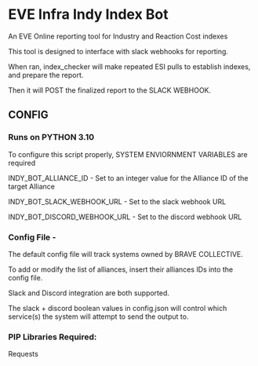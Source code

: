# EVE Infra Indy Index Bot
An EVE Online reporting tool for Industry and Reaction Cost indexes

This tool is designed to interface with slack webhooks for reporting.

When ran, index_checker will make repeated ESI pulls to establish indexes, and prepare the report.

Then it will POST the finalized report to the SLACK WEBHOOK.

## CONFIG ##

### Runs on PYTHON 3.10

To configure this script properly, SYSTEM ENVIORNMENT VARIABLES are required

INDY_BOT_ALLIANCE_ID - Set to an integer value for the Alliance ID of the target Alliance

INDY_BOT_SLACK_WEBHOOK_URL - Set to the slack webhook URL

INDY_BOT_DISCORD_WEBHOOK_URL - Set to the discord webhook URL


### Config File -

The default config file will track systems owned by BRAVE COLLECTIVE.

To add or modify the list of alliances, insert their alliances IDs into the config file.

Slack and Discord integration are both supported.

The slack + discord boolean values in config.json will control which service(s) the system will attempt to send the output to.

### PIP Libraries Required:

Requests

